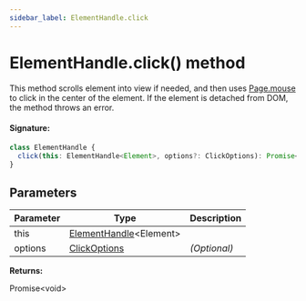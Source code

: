 ```yaml
---
sidebar_label: ElementHandle.click
---
```


# ElementHandle.click() method

This method scrolls element into view if needed, and then uses [Page.mouse](./puppeteer.page.mouse.md) to click in the center of the element. If the element is detached from DOM, the method throws an error.

#### Signature:

```typescript
class ElementHandle {
  click(this: ElementHandle<Element>, options?: ClickOptions): Promise<void>;
}
```

## Parameters

| Parameter | Type                                                         | Description  |
| --------- | ------------------------------------------------------------ | ------------ |
| this      | [ElementHandle](./puppeteer.elementhandle.md)&lt;Element&gt; |              |
| options   | [ClickOptions](./puppeteer.clickoptions.md)                  | _(Optional)_ |

**Returns:**

Promise&lt;void&gt;
